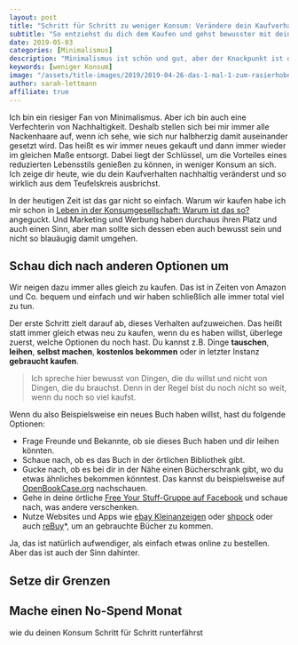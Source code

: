 ```yaml
---
layout: post
title: "Schritt für Schritt zu weniger Konsum: Verändere dein Kaufverhalten"
subtitle: "So entziehst du dich dem Kaufen und gehst bewusster mit deinem Besitz um"
date: 2019-05-03
categories: [Minimalismus]
description: "Minimalismus ist schön und gut, aber der Knackpunkt ist die Veränderung des Kaufverhaltens und damit weniger Konsum an sich."
keywords: [weniger Konsum]
image: "/assets/title-images/2019/2019-04-26-das-1-mal-1-zum-rasierhobel.jpg"
author: sarah-lettmann
affiliate: true
---
```

Ich bin ein riesiger Fan von Minimalismus. Aber ich bin auch eine Verfechterin von Nachhaltigkeit. Deshalb stellen sich bei mir immer alle Nackenhaare auf, wenn ich sehe, wie sich nur halbherzig damit auseinander gesetzt wird. Das heißt es wir immer neues gekauft und dann immer wieder im gleichen Maße entsorgt. Dabei liegt der Schlüssel, um die Vorteiles eines reduzierten Lebensstils genießen zu können, in weniger Konsum an sich. Ich zeige dir heute, wie du dein Kaufverhalten nachhaltig veränderst und so wirklich aus dem Teufelskreis ausbrichst.

In der heutigen Zeit ist das gar nicht so einfach. Warum wir kaufen habe ich mir schon in [Leben in der Konsum­gesellschaft: Warum ist das so?](/blog/leben-in-der-konsumgesellschaft/) angeguckt. Und Marketing und Werbung haben durchaus ihren Platz und auch einen Sinn, aber man sollte sich dessen eben auch bewusst sein und nicht so blauäugig damit umgehen.

## Schau dich nach anderen Optionen um
Wir neigen dazu immer alles gleich zu kaufen. Das ist in Zeiten von Amazon und Co. bequem und einfach und wir haben schließlich alle immer total viel zu tun.

Der erste Schritt zielt darauf ab, dieses Verhalten aufzuweichen. Das heißt statt immer gleich etwas neu zu kaufen, wenn du es haben willst, überlege zuerst, welche Optionen du noch hast. Du kannst z.B. Dinge **tauschen**, **leihen**, **selbst machen**, **kostenlos bekommen** oder in letzter Instanz **gebraucht kaufen**.

> Ich spreche hier bewusst von Dingen, die du willst und nicht von Dingen, die du brauchst. Denn in der Regel bist du noch nicht so weit, wenn du noch so viel kaufst.

Wenn du also Beispielsweise ein neues Buch haben willst, hast du folgende Optionen:
- Frage Freunde und Bekannte, ob sie dieses Buch haben und dir leihen könnten.
- Schaue nach, ob es das Buch in der örtlichen Bibliothek gibt.
- Gucke nach, ob es bei dir in der Nähe einen Bücherschrank gibt, wo du etwas ähnliches bekommen könntest. Das kannst du beispielsweise auf [OpenBookCase.org](https://openbookcase.org/map) nachschauen.
- Gehe in deine örtliche [Free Your Stuff-Gruppe auf Facebook](https://www.facebook.com/search/top/?q=free%20your%20stuff&epa=SEARCH_BOX) und schaue nach, was andere verschenken.
- Nutze Websites und Apps wie [ebay Kleinanzeigen](https://www.ebay-kleinanzeigen.de) oder [shpock](https://www.shpock.com/de-de) oder auch [reBuy](http://partners.webmasterplan.com/click.asp?ref=856236&site=5261&type=text&tnb=173&diurl=https%3A//www.rebuy.de/kaufen/buecher%3Futm_campaign%3D%5BAFF%5D_AF_DE_GR_MIMI)\*, um an gebrauchte Bücher zu kommen.

Ja, das ist natürlich aufwendiger, als einfach etwas online zu bestellen. Aber das ist auch der Sinn dahinter.

## Setze dir Grenzen

## Mache einen No-Spend Monat



wie du deinen Konsum Schritt für Schritt runterfährst
